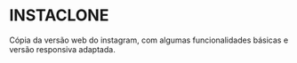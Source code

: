 # INSTACLONE

Cópia da versão web do instagram, com algumas funcionalidades básicas e versão responsiva adaptada.
